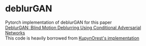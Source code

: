 # deblurGAN

Pytorch implementation of deblurGAN for this paper <br />
<a href="https://arxiv.org/pdf/1711.07064.pdf">DeblurGAN: Blind Motion Deblurring Using Conditional Adversarial Networks</a>
<br />
This code is heavily borrowed from <a href="https://github.com/KupynOrest/DeblurGAN"> KupynOrest's implementation</a>
